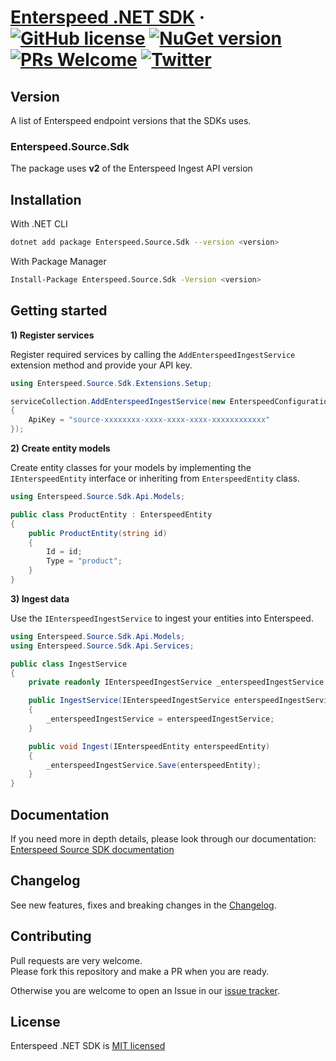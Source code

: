 # [Enterspeed .NET SDK](https://www.enterspeed.com/) &middot; [![GitHub license](https://img.shields.io/badge/license-MIT-blue.svg)](./LICENSE) [![NuGet version](https://img.shields.io/nuget/v/Enterspeed.Source.Sdk)](https://www.nuget.org/packages/Enterspeed.Source.Sdk/) [![PRs Welcome](https://img.shields.io/badge/PRs-welcome-brightgreen.svg)](https://github.com/enterspeedhq/enterspeed-sdk-dotnet/pulls) [![Twitter](https://img.shields.io/twitter/follow/enterspeedhq?style=social)](https://twitter.com/enterspeedhq)

## Version 

A list of Enterspeed endpoint versions that the SDKs uses.

### Enterspeed.Source.Sdk

The package uses __v2__ of the Enterspeed Ingest API version

## Installation

With .NET CLI

```bash
dotnet add package Enterspeed.Source.Sdk --version <version>
```

With Package Manager

```bash
Install-Package Enterspeed.Source.Sdk -Version <version>
```

## Getting started

**1) Register services**

Register required services by calling the `AddEnterspeedIngestService` extension method and provide your API key.

````csharp
using Enterspeed.Source.Sdk.Extensions.Setup;

serviceCollection.AddEnterspeedIngestService(new EnterspeedConfiguration
{
    ApiKey = "source-xxxxxxxx-xxxx-xxxx-xxxx-xxxxxxxxxxxx"
});
````

**2) Create entity models**

Create entity classes for your models by implementing the `IEnterspeedEntity` interface or inheriting from `EnterspeedEntity` class.

````csharp
using Enterspeed.Source.Sdk.Api.Models;

public class ProductEntity : EnterspeedEntity
{
    public ProductEntity(string id)
    {
        Id = id;
        Type = "product";
    }
}
````

**3) Ingest data**

Use the `IEnterspeedIngestService` to ingest your entities into Enterspeed.

````csharp
using Enterspeed.Source.Sdk.Api.Models;
using Enterspeed.Source.Sdk.Api.Services;

public class IngestService
{
    private readonly IEnterspeedIngestService _enterspeedIngestService;

    public IngestService(IEnterspeedIngestService enterspeedIngestService)
    {
        _enterspeedIngestService = enterspeedIngestService;
    }

    public void Ingest(IEnterspeedEntity enterspeedEntity)
    {
        _enterspeedIngestService.Save(enterspeedEntity);
    }
}
````

## Documentation

If you need more in depth details, please look through our documentation:  
[Enterspeed Source SDK documentation](https://github.com/enterspeedhq/enterspeed-sdk-dotnet/blob/develop/documentation/README.md)

## Changelog

See new features, fixes and breaking changes in the [Changelog](https://github.com/enterspeedhq/enterspeed-sdk-dotnet/blob/develop/CHANGELOG.md).

## Contributing

Pull requests are very welcome.  
Please fork this repository and make a PR when you are ready.  

Otherwise you are welcome to open an Issue in our [issue tracker](https://github.com/enterspeedhq/enterspeed-sdk-dotnet/issues).

## License

Enterspeed .NET SDK is [MIT licensed](https://github.com/enterspeedhq/enterspeed-sdk-dotnet/blob/develop/LICENSE)
